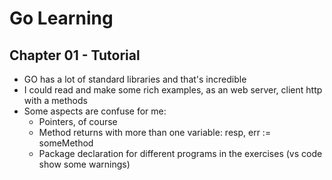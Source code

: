 # Go Learning

## Chapter 01 - Tutorial

- GO has a lot of standard libraries and that's incredible
- I could read and make some rich examples, as an web server, client http with a methods
- Some aspects are confuse for me:
  - Pointers, of course
  - Method returns with more than one variable: resp, err := someMethod
  - Package declaration for different programs in the exercises (vs code show some warnings)
